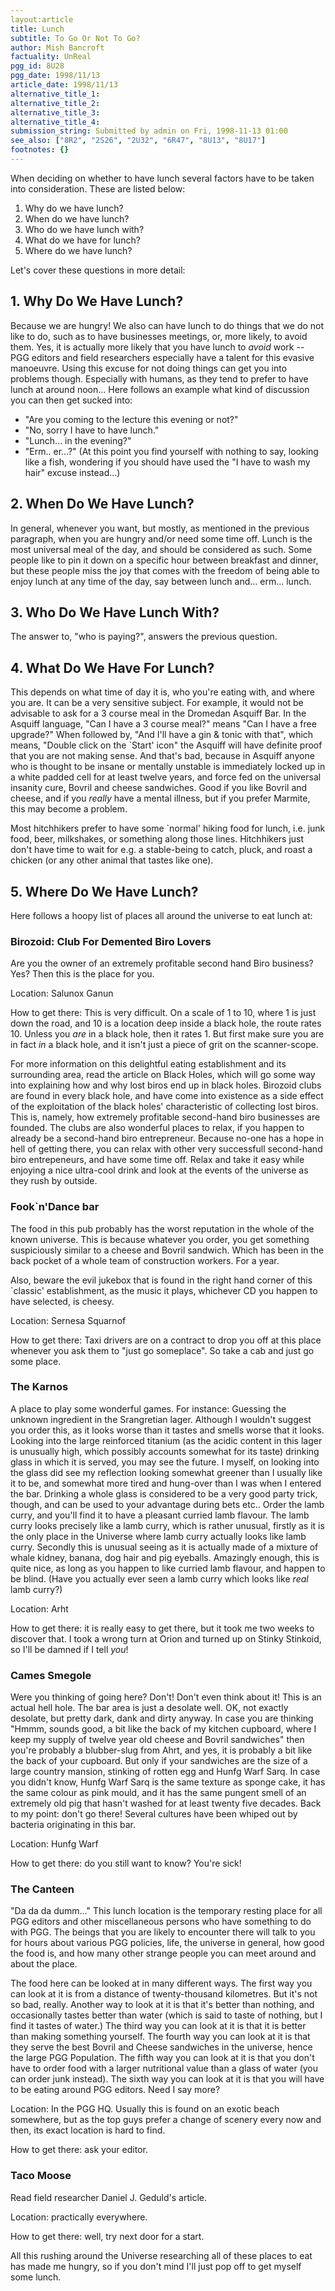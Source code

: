 ```yaml
---
layout:article
title: Lunch
subtitle: To Go Or Not To Go?
author: Mish Bancroft
factuality: UnReal
pgg_id: 8U28
pgg_date: 1998/11/13
article_date: 1998/11/13
alternative_title_1: 
alternative_title_2: 
alternative_title_3: 
alternative_title_4: 
submission_string: Submitted by admin on Fri, 1998-11-13 01:00
see_also: ["8R2", "2S26", "2U32", "6R47", "8U13", "8U17"]
footnotes: {}
---
```

<div>
<p>When deciding on whether to have lunch several factors have to be taken into consideration. These are listed below:</p>
<ol>
<li value="1">Why do we have lunch?</li>
<li value="2">When do we have lunch?</li>
<li value="3">Who do we have lunch with?</li>
<li value="4">What do we have for lunch?</li>
<li value="5">Where do we have lunch?</li>
</ol>
<p>Let's cover these questions in more detail:</p>
<h2>1. Why Do We Have Lunch?</h2>
<p>Because we are hungry! We also can have lunch to do things that we do not like to do, such as to have businesses meetings, or, more likely, to avoid them. Yes, it is actually more likely that you have lunch to <em>avoid</em> work -- PGG editors and field researchers especially have a talent for this evasive manoeuvre. Using this excuse for not doing things can get you into problems though. Especially with humans, as they tend to prefer to have lunch at around noon... Here follows an example what kind of discussion you can then get sucked into:</p>
<ul>
<li>"Are you coming to the lecture this evening or not?"</li>
<li>"No, sorry I have to have lunch."</li>
<li>"Lunch... in the evening?"</li>
<li>"Erm.. er...?" (At this point you find yourself with nothing to say, looking like a fish, wondering if you should have used the "I have to wash my hair" excuse instead...)</li>
</ul>
<h2>2. When Do We Have Lunch?</h2>
<p>In general, whenever you want, but mostly, as mentioned in the previous paragraph, when you are hungry and/or need some time off. Lunch is the most universal meal of the day, and should be considered as such. Some people like to pin it down on a specific hour between breakfast and dinner, but these people miss the joy that comes with the freedom of being able to enjoy lunch at any time of the day, say between lunch and... erm... lunch.</p>
<h2>3. Who Do We Have Lunch With?</h2>
<p>The answer to, "who is paying?", answers the previous question.</p>
<h2>4. What Do We Have For Lunch?</h2>
<p>This depends on what time of day it is, who you're eating with, and where you are. It can be a very sensitive subject. For example, it would not be advisable to ask for a 3 course meal in the Dromedan Asquiff Bar. In the Asquiff language, "Can I have a 3 course meal?" means "Can I have a free upgrade?" When followed by, "And I'll have a gin &amp; tonic with that", which means, "Double click on the `Start' icon" the Asquiff will have definite proof that you are not making sense. And that's bad, because in Asquiff anyone who is thought to be insane or mentally unstable is immediately locked up in a white padded cell for at least twelve years, and force fed on the universal insanity cure, Bovril and cheese sandwiches. Good if you like Bovril and cheese, and if you <em>really</em> have a mental illness, but if you prefer Marmite, this may become a problem.</p>
<p>Most hitchhikers prefer to have some `normal' hiking food for lunch, i.e. junk food, beer, milkshakes, or something along those lines. Hitchhikers just don't have time to wait for e.g. a stable-being to catch, pluck, and roast a chicken (or any other animal that tastes like one).</p>
<h2>5. Where Do We Have Lunch?</h2>
<p>Here follows a hoopy list of places all around the universe to eat lunch at:</p>
<h3>Birozoid: Club For Demented Biro Lovers</h3>
<p>Are you the owner of an extremely profitable second hand Biro business? Yes? Then this is the place for you.</p>
<p>Location: Salunox Ganun</p>
<p>How to get there: This is very difficult. On a scale of 1 to 10, where 1 is just down the road, and 10 is a location deep inside a black hole, the route rates 10. Unless you <em>are</em> in a black hole, then it rates 1. But first make sure you are in fact <em>in</em> a black hole, and it isn't just a piece of grit on the scanner-scope.</p>
<p>For more information on this delightful eating establishment and its surrounding area, read the article on Black Holes, which will go some way into explaining how and why lost biros end up in black holes. Birozoid clubs are found in every black hole, and have come into existence as a side effect of the exploitation of the black holes' characteristic of collecting lost biros. This is, namely, how extremely profitable second-hand biro businesses are founded. The clubs are also wonderful places to relax, if you happen to already be a second-hand biro entrepreneur. Because no-one has a hope in hell of getting there, you can relax with other very successfull second-hand biro entrepeneurs, and have some time off. Relax and take it easy while enjoying a nice ultra-cool drink and look at the events of the universe as they rush by outside.</p>
<h3>Fook`n'Dance bar</h3>
<p>The food in this pub probably has the worst reputation in the whole of the known universe. This is because whatever you order, you get something suspiciously similar to a cheese and Bovril sandwich. Which has been in the back pocket of a whole team of construction workers. For a year.</p>
<p>Also, beware the evil jukebox that is found in the right hand corner of this `classic' establishment, as the music it plays, whichever CD you happen to have selected, is cheesy.</p>
<p>Location: Sernesa Squarnof</p>
<p>How to get there: Taxi drivers are on a contract to drop you off at this place whenever you ask them to "just go someplace". So take a cab and just go some place.</p>
<h3>The Karnos</h3>
<p>A place to play some wonderful games. For instance: Guessing the unknown ingredient in the Srangretian lager. Although I wouldn't suggest you order this, as it looks worse than it tastes and smells worse that it looks. Looking into the large reinforced titanium (as the acidic content in this lager is unusually high, which possibly accounts somewhat for its taste) drinking glass in which it is served, you may see the future. I myself, on looking into the glass did see my reflection looking somewhat greener than I usually like it to be, and somewhat more tired and hung-over than I was when I entered the bar. Drinking a whole glass is considered to be a very good party trick, though, and can be used to your advantage during bets etc.. Order the lamb curry, and you'll find it to have a pleasant curried lamb flavour. The lamb curry looks precisely like a lamb curry, which is rather unusual, firstly as it is the only place in the Universe where lamb curry actually looks like lamb curry. Secondly this is unusual seeing as it is actually made of a mixture of whale kidney, banana, dog hair and pig eyeballs. Amazingly enough, this is quite nice, as long as you happen to like curried lamb flavour, and happen to be blind. (Have you actually ever seen a lamb curry which looks like <em>real</em> lamb curry?)</p>
<p>Location: Arht</p>
<p>How to get there: it is really easy to get there, but it took me two weeks to discover that. I took a wrong turn at Orion and turned up on Stinky Stinkoid, so I'll be damned if I tell <em>you</em>!</p>
<h3>Cames Smegole</h3>
<p>Were you thinking of going here? Don't! Don't even think about it! This is an actual hell hole. The bar area is just a desolate well. OK, not exactly desolate, but pretty dark, dank and dirty anyway. In case you are thinking "Hmmm, sounds good, a bit like the back of my kitchen cupboard, where I keep my supply of twelve year old cheese and Bovril sandwiches" then you're probably a blubber-slug from Ahrt, and yes, it is probably a bit like the back of your cupboard. But only if your sandwiches are the size of a large country mansion, stinking of rotten egg and Hunfg Warf Sarq. In case you didn't know, Hunfg Warf Sarq is the same texture as sponge cake, it has the same colour as pink mould, and it has the same pungent smell of an extremely old pig that hasn't washed for at least twenty five decades. Back to my point: don't go there! Several cultures have been whiped out by bacteria originating in this bar.</p>
<p>Location: Hunfg Warf</p>
<p>How to get there: do you still want to know? You're sick!</p>
<h3>The Canteen</h3>
<p>"Da da da dumm..." This lunch location is the temporary resting place for all PGG editors and other miscellaneous persons who have something to do with PGG. The beings that you are likely to encounter there will talk to you for hours about various PGG policies, life, the universe in general, how good the food is, and how many other strange people you can meet around and about the place.</p>
<p>The food here can be looked at in many different ways. The first way you can look at it is from a distance of twenty-thousand kilometres. But it's not so bad, really. Another way to look at it is that it's better than nothing, and occasionally tastes better than water (which is said to taste of nothing, but I find it tastes of water.) The third way you can look at it is that it is better than making something yourself. The fourth way you can look at it is that they serve the best Bovril and Cheese sandwiches in the universe, hence the large PGG Population. The fifth way you can look at it is that you don't have to order food with a larger nutritional value than a glass of water (you can order junk instead). The sixth way you can look at it is that you will have to be eating around PGG editors. Need I say more?</p>
<p>Location: In the PGG HQ. Usually this is found on an exotic beach somewhere, but as the top guys prefer a change of scenery every now and then, its exact location is hard to find.</p>
<p>How to get there: ask your editor.</p>
<h3>Taco Moose</h3>
<p>Read field researcher Daniel J. Geduld's article.</p>
<p>Location: practically everywhere.</p>
<p>How to get there: well, try next door for a start.</p>
<p>All this rushing around the Universe researching all of these places to eat has made me hungry, so if you don't mind I'll just pop off to get myself some lunch.</p>
</div>
